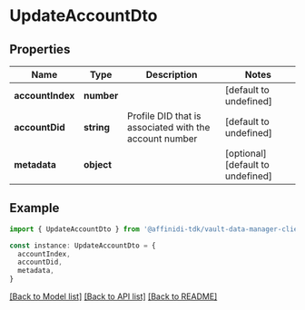 # UpdateAccountDto

## Properties

| Name             | Type       | Description                                            | Notes                             |
| ---------------- | ---------- | ------------------------------------------------------ | --------------------------------- |
| **accountIndex** | **number** |                                                        | [default to undefined]            |
| **accountDid**   | **string** | Profile DID that is associated with the account number | [default to undefined]            |
| **metadata**     | **object** |                                                        | [optional] [default to undefined] |

## Example

```typescript
import { UpdateAccountDto } from '@affinidi-tdk/vault-data-manager-client'

const instance: UpdateAccountDto = {
  accountIndex,
  accountDid,
  metadata,
}
```

[[Back to Model list]](../README.md#documentation-for-models) [[Back to API list]](../README.md#documentation-for-api-endpoints) [[Back to README]](../README.md)

